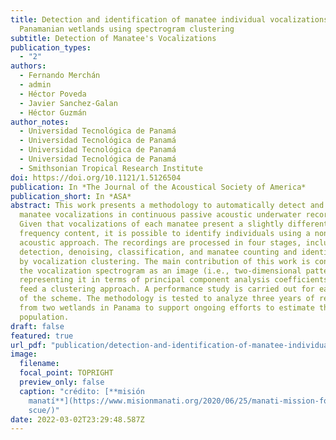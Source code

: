 ```yaml
---
title: Detection and identification of manatee individual vocalizations in
  Panamanian wetlands using spectrogram clustering
subtitle: Detection of Manatee's Vocalizations
publication_types:
  - "2"
authors:
  - Fernando Merchán
  - admin
  - Héctor Poveda
  - Javier Sanchez-Galan
  - Héctor Guzmán
author_notes:
  - Universidad Tecnológica de Panamá
  - Universidad Tecnológica de Panamá
  - Universidad Tecnológica de Panamá
  - Universidad Tecnológica de Panamá
  - Smithsonian Tropical Research Institute
doi: https://doi.org/10.1121/1.5126504
publication: In *The Journal of the Acoustical Society of America*
publication_short: In *ASA*
abstract: This work presents a methodology to automatically detect and identify
  manatee vocalizations in continuous passive acoustic underwater recordings.
  Given that vocalizations of each manatee present a slightly different
  frequency content, it is possible to identify individuals using a non-invasive
  acoustic approach. The recordings are processed in four stages, including
  detection, denoising, classification, and manatee counting and identification
  by vocalization clustering. The main contribution of this work is considering
  the vocalization spectrogram as an image (i.e., two-dimensional pattern) and
  representing it in terms of principal component analysis coefficients that
  feed a clustering approach. A performance study is carried out for each stage
  of the scheme. The methodology is tested to analyze three years of recordings
  from two wetlands in Panama to support ongoing efforts to estimate the manatee
  population.
draft: false
featured: true
url_pdf: "publication/detection-and-identification-of-manatee-individual-vocalizations-in-panamanian-wetlands-using-spectrogram-clustering/manatee_det.pdf"
image:
  filename:
  focal_point: TOPRIGHT
  preview_only: false
  caption: "crédito: [**misión
    manatí**](https://www.misionmanati.org/2020/06/25/manati-mission-for-the-re\
    scue/)"
date: 2022-03-02T23:29:48.587Z
---
```

